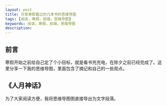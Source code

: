 ```yaml
---
layout: post
title: 分享寒假看过的几本书的思维导图
tags: [阅读，寒假，前端，思维导图]
keywords: 阅读，寒假，前端，思维导图
description: 
---
```


## 前言

寒假开始之前给自己定了个小目标，就是看书充充电，在除夕之前已经完成了。这里分享一下我的思维导图，里面包含了摘记和自己的一些观点。


## 《人月神话》

为了大家阅读方便，我将思维导图图直接导出为文字段落。






